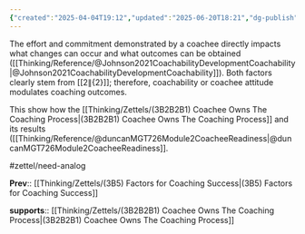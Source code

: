 ```yaml
---
{"created":"2025-04-04T19:12","updated":"2025-06-20T18:21","dg-publish":true,"dg-path":"Zettels/(3B5B) Coachee Attitude Modulates Coaching Efficacy.md","permalink":"/zettels/3-b5-b-coachee-attitude-modulates-coaching-efficacy/","dgPassFrontmatter":true,"noteIcon":"1"}
---
```


The effort and commitment demonstrated by a coachee directly impacts what changes can occur and what outcomes can be obtained ([[Thinking/Reference/@Johnson2021CoachabilityDevelopmentCoachability\|@Johnson2021CoachabilityDevelopmentCoachability]]). Both factors clearly stem from [[${2}\|${2}]]; therefore, coachability or coachee attitude modulates coaching outcomes. 

This show how the [[Thinking/Zettels/(3B2B2B1) Coachee Owns The Coaching Process\|(3B2B2B1) Coachee Owns The Coaching Process]] and its results ([[Thinking/Reference/@duncanMGT726Module2CoacheeReadiness\|@duncanMGT726Module2CoacheeReadiness]]. 

#zettel/need-analog 

**Prev**:: [[Thinking/Zettels/(3B5) Factors for Coaching Success\|(3B5) Factors for Coaching Success]]

**supports**:: [[Thinking/Zettels/(3B2B2B1) Coachee Owns The Coaching Process\|(3B2B2B1) Coachee Owns The Coaching Process]]

